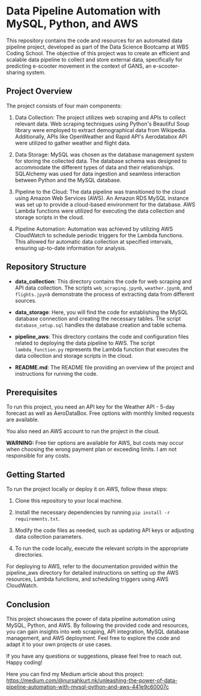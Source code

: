# Data Pipeline Automation with MySQL, Python, and AWS

This repository contains the code and resources for an automated data pipeline project, developed as part of the Data Science Bootcamp at WBS Coding School. The objective of this project was to create an efficient and scalable data pipeline to collect and store external data, specifically for predicting e-scooter movement in the context of GANS, an e-scooter-sharing system.

## Project Overview

The project consists of four main components:

1. Data Collection: The project utilizes web scraping and APIs to collect relevant data. Web scraping techniques using Python's Beautiful Soup library were employed to extract demographical data from Wikipedia. Additionally, APIs like OpenWeather and Rapid API's Aerodatabox API were utilized to gather weather and flight data.

2. Data Storage: MySQL was chosen as the database management system for storing the collected data. The database schema was designed to accommodate the different types of data and their relationships. SQLAlchemy was used for data ingestion and seamless interaction between Python and the MySQL database.

3. Pipeline to the Cloud: The data pipeline was transitioned to the cloud using Amazon Web Services (AWS). An Amazon RDS MySQL instance was set up to provide a cloud-based environment for the database. AWS Lambda functions were utilized for executing the data collection and storage scripts in the cloud.

4. Pipeline Automation: Automation was achieved by utilizing AWS CloudWatch to schedule periodic triggers for the Lambda functions. This allowed for automatic data collection at specified intervals, ensuring up-to-date information for analysis.

## Repository Structure

- **data_collection**: This directory contains the code for web scraping and API data collection. The scripts `web_scraping.jpynb`, `weather.jpynb`, and `flights.jpynb` demonstrate the process of extracting data from different sources.

- **data_storage**: Here, you will find the code for establishing the MySQL database connection and creating the necessary tables. The script `database_setup.sql` handles the database creation and table schema.

- **pipeline_aws**: This directory contains the code and configuration files related to deploying the data pipeline to AWS. The script `lambda_function.py` represents the Lambda function that executes the data collection and storage scripts in the cloud.

- **README.md**: The README file providing an overview of the project and instructions for running the code.

## Prerequisites

To run this project, you need an API key for the Weather API - 5-day forecast as well as AeroDataBox. Free options with monthly limited requests are available.

You also need an AWS account to run the project in the cloud.

**WARNING:** Free tier options are available for AWS, but costs may occur when choosing the wrong payment plan or exceeding limits. I am not responsible for any costs.

## Getting Started

To run the project locally or deploy it on AWS, follow these steps:

1. Clone this repository to your local machine.

2. Install the necessary dependencies by running `pip install -r requirements.txt`.

3. Modify the code files as needed, such as updating API keys or adjusting data collection parameters.

4. To run the code locally, execute the relevant scripts in the appropriate directories.

For deploying to AWS, refer to the documentation provided within the pipeline_aws directory for detailed instructions on setting up the AWS resources, Lambda functions, and scheduling triggers using AWS CloudWatch.

## Conclusion
This project showcases the power of data pipeline automation using MySQL, Python, and AWS. By following the provided code and resources, you can gain insights into web scraping, API integration, MySQL database management, and AWS deployment. Feel free to explore the code and adapt it to your own projects or use cases.

If you have any questions or suggestions, please feel free to reach out. Happy coding!

Here you can find my Medium article about this project:
https://medium.com/@nursahkurt.nk/unleashing-the-power-of-data-pipeline-automation-with-mysql-python-and-aws-441e9c60007c
